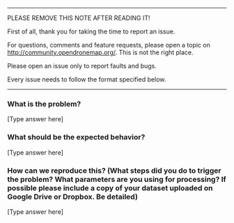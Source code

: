 ****************************************
PLEASE REMOVE THIS NOTE AFTER READING IT!

First of all, thank you for taking the time to report an issue.

For questions, comments and feature requests, please open a topic on http://community.opendronemap.org/. This is not the right place.

Please open an issue only to report faults and bugs.

Every issue needs to follow the format specified below.
****************************************

### What is the problem?

[Type answer here]

### What should be the expected behavior?

[Type answer here]

### How can we reproduce this? (What steps did you do to trigger the problem? What parameters are you using for processing? If possible please include a copy of your dataset uploaded on Google Drive or Dropbox. Be detailed)

[Type answer here]
